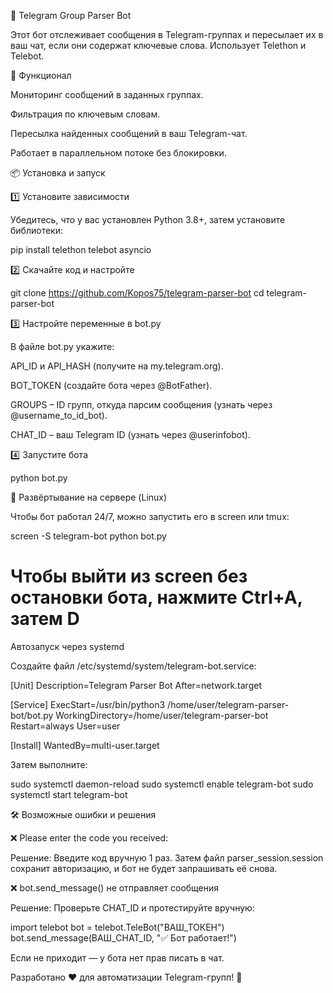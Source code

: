 🚀 Telegram Group Parser Bot

Этот бот отслеживает сообщения в Telegram-группах и пересылает их в ваш чат, если они содержат ключевые слова. Использует Telethon и Telebot.

🔧 Функционал

Мониторинг сообщений в заданных группах.

Фильтрация по ключевым словам.

Пересылка найденных сообщений в ваш Telegram-чат.

Работает в параллельном потоке без блокировки.

📦 Установка и запуск

1️⃣ Установите зависимости

Убедитесь, что у вас установлен Python 3.8+, затем установите библиотеки:

pip install telethon telebot asyncio

2️⃣ Скачайте код и настройте

git clone https://github.com/Kopos75/telegram-parser-bot
cd telegram-parser-bot

3️⃣ Настройте переменные в bot.py

В файле bot.py укажите:

API_ID и API_HASH (получите на my.telegram.org).

BOT_TOKEN (создайте бота через @BotFather).

GROUPS – ID групп, откуда парсим сообщения (узнать через @username_to_id_bot).

CHAT_ID – ваш Telegram ID (узнать через @userinfobot).

4️⃣ Запустите бота

python bot.py

🚀 Развёртывание на сервере (Linux)

Чтобы бот работал 24/7, можно запустить его в screen или tmux:

screen -S telegram-bot
python bot.py
# Чтобы выйти из screen без остановки бота, нажмите Ctrl+A, затем D

Автозапуск через systemd

Создайте файл /etc/systemd/system/telegram-bot.service:

[Unit]
Description=Telegram Parser Bot
After=network.target

[Service]
ExecStart=/usr/bin/python3 /home/user/telegram-parser-bot/bot.py
WorkingDirectory=/home/user/telegram-parser-bot
Restart=always
User=user

[Install]
WantedBy=multi-user.target

Затем выполните:

sudo systemctl daemon-reload
sudo systemctl enable telegram-bot
sudo systemctl start telegram-bot

🛠 Возможные ошибки и решения

❌ Please enter the code you received:

Решение: Введите код вручную 1 раз. Затем файл parser_session.session сохранит авторизацию, и бот не будет запрашивать её снова.

❌ bot.send_message() не отправляет сообщения

Решение: Проверьте CHAT_ID и протестируйте вручную:

import telebot
bot = telebot.TeleBot("ВАШ_ТОКЕН")
bot.send_message(ВАШ_CHAT_ID, "✅ Бот работает!")

Если не приходит — у бота нет прав писать в чат.


Разработано ❤️ для автоматизации Telegram-групп! 🚀

